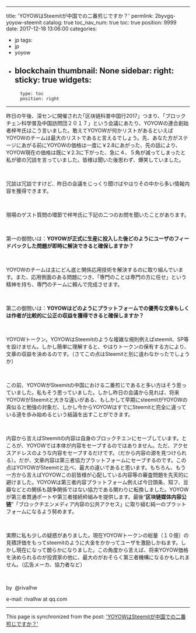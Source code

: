 
---
title: 'YOYOWはSteemitが中国での二番煎じですか？'
permlink: 2byvgq-yoyow-steemit
catalog: true
toc_nav_num: true
toc: true
position: 9999
date: 2017-12-18 13:06:00
categories:
- jp
tags:
- jp
- yoyow
- blockchain
thumbnail: None
sidebar:
    right:
        sticky: true
widgets:
    -
        type: toc
        position: right
---


<html>
<p>昨日の午後、深センに開催された｢区块链科普中国行2017」つまり、「ブロックチェン科学普及中国訪問団２０１７」という会議にあたり、YOYOWの連合創始者梓岑氏はこう言いました。敢えてYOYOWが何かリストがあるといえばYOYOWのチームは最大のリストであると言えるでしょう。先、あなた方がステージにあがる前にYOYOWの価格は一度に￥2.8にあがった、先の話により、YOYOW現在の価格は既に￥2.3に下がった、急に４、５角が減ってしまったと私が彼の冗談を言っていました。皆様は聞いた後思わず、爆笑していました。</p>
<p><br></p>
<p>冗談は冗談ですけど、昨日の会議をじっくり聞けばやはりその中から多い情報内容を獲得できます。</p>
<p><br></p>
<p>現場のゲスト質問の環節で梓岑氏に下記の二つのお問を聞いたことがあります。</p>
<p><br></p>
<p>第一の御問いは：<strong>YOYOWが正式に生産に投入した後どのようにユーザのフィードバックした問題が即時に解決できると確保しますか？</strong></p>
<p><br></p>
<p>YOYOWのチームは主にどん底と関係応用技術を解決するのに取り組んでいます。また、応用側面のある問題につき、「専門のことは専門の方に任せ」という精神を持ち、専門のチームに頼んで完成させます。</p>
<p><br></p>
<p>第二の御問いは：<strong>YOYOWはどのようにプラットフォームでの優秀な文章もしくは作者が比較的に公正の収益を獲得できると確保しますか？</strong></p>
<p><br></p>
<p>YOYOWトークン。YOYOWはSteemitのような複雑な規則例えばsteemit、SP等を設けません。しかし簡単に理解すると、やはりトークンの保有する方により、文章の収益を決めるのです。（さてこの点はSteemitと別に違わなかったでしょうか）</p>
<p><br></p>
<p>この前、YOYOWがSteemitの中国における二番煎じであると多い方はそう思っていました。私もそう思っていました。しかし昨日の会議から見れば、将来YOYOWがSteemitと大きな違いがある、もしかして早期にsteemitがYOYOWの真似ると勉強の対象だ、しかし今からYOYOWはすでにSteemitと完全に違っている道を歩み始めるという結論を出すことができます。　　</p>
<p><br></p>
<p>内容から言えばSteemitの内容は自身のブロックチエンにセーブしています。ところが、YOYOWでは本体が内容をセーブするのではありません。ただ、アクセスアドレスのような内容をセーブするだけです。（だから内容の源を見つけられる）。だが、文章内容は第三者協力プラットフォームにセーブするのです。この点はYOYOWがSteemitと比べ、最大の違いであると思います。もちろん、もう一方から言えばYOYOWこの前皆様が心配している内容等の審査問題を先天的に避けました。YOYOWは第三者内容プラットフォーム例えば今日頭条、知フ、豆瓣などとの関係も競争関係ではない協力である関わりに転換しました。YOYOWが第三者貫通ポートや第三者接続枠組みを提供します。最後“<strong>区块链媒体内容公链</strong>”「ブロックチエンメディア内容の公共アクセス」に取り組む純一のプラットフォームになるよう努めます。</p>
<p><br></p>
<p>実際に私も少しの疑惑がありました。現在YOYOWトークンの総量（１０億）の見積評価をもってsteemitのように大金をかかってユーザを激励しかねます。しかし現在になって朗らかになりました。この角度から言えば、将来YOYOW価格を決められるのが投資家の他に、最大のがおそらく第三者機構になるかもしれません。（広告メーカ、協力者など）</p>
<p><br></p>
<p>by &nbsp;@rivalhw</p>
<p>e-mail: rivalhw at qq.com</p>
</html>

- - -

This page is synchronized from the post: ['YOYOWはSteemitが中国での二番煎じですか？'](https://steemit.com/@rivalhw/2byvgq-yoyow-steemit)
